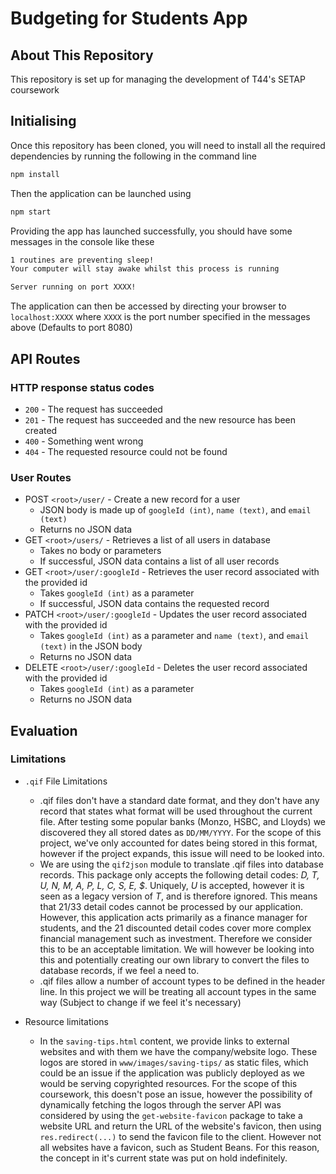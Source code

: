 # Budgeting for Students App

## About This Repository
This repository is set up for managing the development of T44's SETAP coursework

## Initialising
Once this repository has been cloned, you will need to install all the required dependencies by running the following in the command line

```cmd
npm install
```

Then the application can be launched using
```cmd
npm start
```

Providing the app has launched successfully, you should have some messages in the console like these
```cmd
1 routines are preventing sleep!
Your computer will stay awake whilst this process is running

Server running on port XXXX!
```
The application can then be accessed by directing your browser to `localhost:XXXX` where `XXXX` is the port number specified in the messages above (Defaults to port 8080)

## API Routes

### HTTP response status codes

- `200` - The request has succeeded
- `201` - The request has succeeded and the new resource has been created
- `400` - Something went wrong
- `404` - The requested resource could not be found

### User Routes

- POST `<root>/user/` - Create a new record for a user
  - JSON body is made up of `googleId (int)`, `name (text)`, and `email (text)`
  - Returns no JSON data
- GET `<root>/users/` - Retrieves a list of all users in database
  - Takes no body or parameters
  - If successful, JSON data contains a list of all user records
- GET `<root>/user/:googleId` - Retrieves the user record associated with the provided id
  - Takes `googleId (int)` as a parameter
  - If successful, JSON data contains the requested record
- PATCH `<root>/user/:googleId` - Updates the user record associated with the provided id
  - Takes `googleId (int)` as a parameter and `name (text)`, and `email (text)` in the JSON body
  - Returns no JSON data
- DELETE `<root>/user/:googleId` - Deletes the user record associated with the provided id
  - Takes `googleId (int)` as a parameter
  - Returns no JSON data

## Evaluation

### Limitations

- `.qif` File Limitations
  - .qif files don't have a standard date format, and they don't have any record that states what format will be used throughout the current file. After testing some popular banks (Monzo, HSBC, and Lloyds) we discovered they all stored dates as `DD/MM/YYYY`. For the scope of this project, we've only accounted for dates being stored in this format, however if the project expands, this issue will need to be looked into.
  - We are using the `qif2json` module to translate .qif files into database records. This package only accepts the following detail codes: _D, T, U, N, M, A, P, L, C, S, E, $_. Uniquely, _U_ is accepted, however it is seen as a legacy version of _T_, and is therefore ignored. This means that 21/33 detail codes cannot be processed by our application. However, this application acts primarily as a finance manager for students, and the 21 discounted detail codes cover more complex financial management such as investment. Therefore we consider this to be an acceptable limitation. We will however be looking into this and potentially creating our own library to convert the files to database records, if we feel a need to.
  - .qif files allow a number of account types to be defined in the header line. In this project we will be treating all account types in the same way (Subject to change if we feel it's necessary)


- Resource limitations
  - In the `saving-tips.html` content, we provide links to external websites and with them we have the company/website logo. These logos are stored in `www/images/saving-tips/` as static files, which could be an issue if the application was publicly deployed as we would be serving copyrighted resources. For the scope of this coursework, this doesn't pose an issue, however the possibility of dynamically fetching the logos through the server API was considered by using the `get-website-favicon` package to take a website URL and return the URL of the website's favicon, then using `res.redirect(...)` to send the favicon file to the client. However not all websites have a favicon, such as Student Beans. For this reason, the concept in it's current state was put on hold indefinitely.
